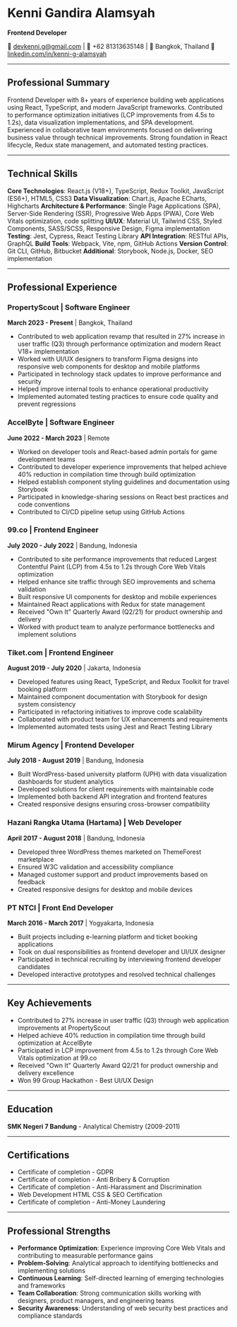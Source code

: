 # Kenni Gandira Alamsyah

**Frontend Developer**

📧 devkenni.g@gmail.com | 📱 +62 81313635148 | 📍 Bangkok, Thailand
🔗 [linkedin.com/in/kenni-g-alamsyah](https://www.linkedin.com/in/kenni-g-alamsyah)

---

## Professional Summary

Frontend Developer with 8+ years of experience building web applications using React, TypeScript, and modern JavaScript frameworks. Contributed to performance optimization initiatives (LCP improvements from 4.5s to 1.2s), data visualization implementations, and SPA development. Experienced in collaborative team environments focused on delivering business value through technical improvements. Strong foundation in React lifecycle, Redux state management, and automated testing practices.

---

## Technical Skills

**Core Technologies**: React.js (V18+), TypeScript, Redux Toolkit, JavaScript (ES6+), HTML5, CSS3
**Data Visualization**: Chart.js, Apache ECharts, Highcharts
**Architecture & Performance**: Single Page Applications (SPA), Server-Side Rendering (SSR), Progressive Web Apps (PWA), Core Web Vitals optimization, code splitting
**UI/UX**: Material UI, Tailwind CSS, Styled Components, SASS/SCSS, Responsive Design, Figma implementation
**Testing**: Jest, Cypress, React Testing Library
**API Integration**: RESTful APIs, GraphQL
**Build Tools**: Webpack, Vite, npm, GitHub Actions
**Version Control**: Git CLI, GitHub, Bitbucket
**Additional**: Storybook, Node.js, Docker, SEO implementation

---

## Professional Experience

### PropertyScout | Software Engineer
**March 2023 - Present** | Bangkok, Thailand

- Contributed to web application revamp that resulted in 27% increase in user traffic (Q3) through performance optimization and modern React V18+ implementation
- Worked with UI/UX designers to transform Figma designs into responsive web components for desktop and mobile platforms
- Participated in technology stack updates to improve performance and security
- Helped improve internal tools to enhance operational productivity
- Implemented automated testing practices to ensure code quality and prevent regressions

### AccelByte | Software Engineer
**June 2022 - March 2023** | Remote

- Worked on developer tools and React-based admin portals for game development teams
- Contributed to developer experience improvements that helped achieve 40% reduction in compilation time through build optimization
- Helped establish component styling guidelines and documentation using Storybook
- Participated in knowledge-sharing sessions on React best practices and code conventions
- Contributed to CI/CD pipeline setup using GitHub Actions

### 99.co | Frontend Engineer
**July 2020 - July 2022** | Bandung, Indonesia

- Contributed to site performance improvements that reduced Largest Contentful Paint (LCP) from 4.5s to 1.2s through Core Web Vitals optimization
- Helped enhance site traffic through SEO improvements and schema validation
- Built responsive UI components for desktop and mobile experiences
- Maintained React applications with Redux for state management
- Received "Own It" Quarterly Award (Q2/21) for product ownership and delivery
- Worked with product team to analyze performance bottlenecks and implement solutions

### Tiket.com | Frontend Engineer
**August 2019 - July 2020** | Jakarta, Indonesia

- Developed features using React, TypeScript, and Redux Toolkit for travel booking platform
- Maintained component documentation with Storybook for design system consistency
- Participated in refactoring initiatives to improve code scalability
- Collaborated with product team for UX enhancements and requirements
- Implemented automated tests using Jest and React Testing Library

### Mirum Agency | Frontend Developer
**July 2018 - August 2019** | Bandung, Indonesia

- Built WordPress-based university platform (UPH) with data visualization dashboards for student analytics
- Developed solutions for client requirements with maintainable code
- Implemented both backend API integration and frontend features
- Created responsive designs ensuring cross-browser compatibility

### Hazani Rangka Utama (Hartama) | Web Developer
**April 2017 - August 2018** | Bandung, Indonesia

- Developed three WordPress themes marketed on ThemeForest marketplace
- Ensured W3C validation and accessibility compliance
- Managed customer support and product improvements based on feedback
- Created responsive designs for desktop and mobile devices

### PT NTCI | Front End Developer
**March 2016 - March 2017** | Yogyakarta, Indonesia

- Built projects including e-learning platform and ticket booking applications
- Took on dual responsibilities as frontend developer and UI/UX designer
- Participated in technical recruiting by interviewing frontend developer candidates
- Developed interactive prototypes and resolved technical challenges

---

## Key Achievements

- Contributed to 27% increase in user traffic (Q3) through web application improvements at PropertyScout
- Helped achieve 40% reduction in compilation time through build optimization at AccelByte
- Participated in LCP improvement from 4.5s to 1.2s through Core Web Vitals optimization at 99.co
- Received "Own It" Quarterly Award Q2/21 for product ownership and delivery excellence
- Won 99 Group Hackathon - Best UI/UX Design

---

## Education

**SMK Negeri 7 Bandung** - Analytical Chemistry (2009-2011)

---

## Certifications

- Certificate of completion - GDPR
- Certificate of completion - Anti Bribery & Corruption
- Certificate of completion - Anti-Harassment and Discrimination
- Web Development HTML CSS & SEO Certification
- Certificate of completion - Anti-Money Laundering

---

## Professional Strengths

- **Performance Optimization**: Experience improving Core Web Vitals and contributing to measurable performance gains
- **Problem-Solving**: Analytical approach to identifying bottlenecks and implementing solutions
- **Continuous Learning**: Self-directed learning of emerging technologies and frameworks
- **Team Collaboration**: Strong communication skills working with designers, product managers, and engineering teams
- **Security Awareness**: Understanding of web security best practices and compliance standards
